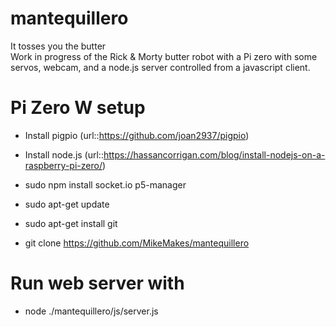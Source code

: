 # mantequillero   
It tosses you the butter   
Work in progress of the Rick & Morty butter robot with a Pi zero with some servos, webcam, and a node.js server controlled from a javascript client.

# Pi Zero W setup   
- Install pigpio (url::https://github.com/joan2937/pigpio)
- Install node.js (url::https://hassancorrigan.com/blog/install-nodejs-on-a-raspberry-pi-zero/)

- sudo npm install socket.io p5-manager

- sudo apt-get update
- sudo apt-get install git
- git clone https://github.com/MikeMakes/mantequillero

# Run web server with
- node ./mantequillero/js/server.js
